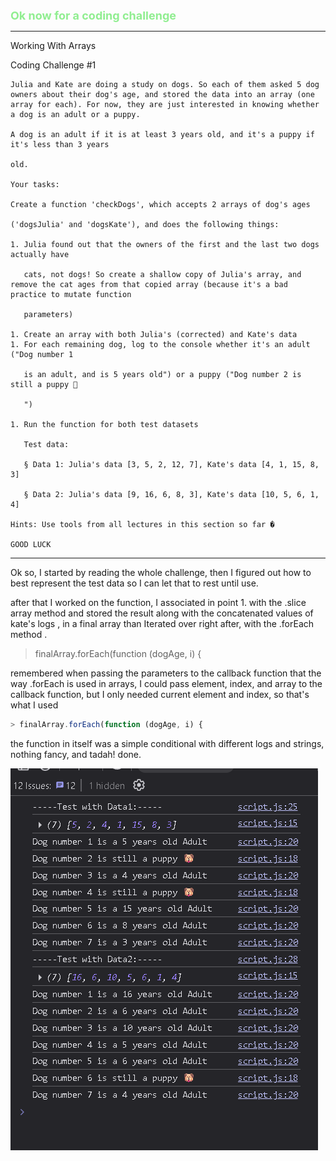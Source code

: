 <font color="lightgreen" size="4px"><b>
Ok now for a coding challenge
</b></font>

---

Working With Arrays

Coding Challenge #1

```
Julia and Kate are doing a study on dogs. So each of them asked 5 dog owners about their dog's age, and stored the data into an array (one array for each). For now, they are just interested in knowing whether a dog is an adult or a puppy.

A dog is an adult if it is at least 3 years old, and it's a puppy if it's less than 3 years

old.

Your tasks:

Create a function 'checkDogs', which accepts 2 arrays of dog's ages

('dogsJulia' and 'dogsKate'), and does the following things:

1. Julia found out that the owners of the first and the last two dogs actually have

   cats, not dogs! So create a shallow copy of Julia's array, and remove the cat ages from that copied array (because it's a bad practice to mutate function

   parameters)

1. Create an array with both Julia's (corrected) and Kate's data
1. For each remaining dog, log to the console whether it's an adult ("Dog number 1

   is an adult, and is 5 years old") or a puppy ("Dog number 2 is still a puppy 🐶

   ")

1. Run the function for both test datasets

   Test data:

   § Data 1: Julia's data [3, 5, 2, 12, 7], Kate's data [4, 1, 15, 8, 3]

   § Data 2: Julia's data [9, 16, 6, 8, 3], Kate's data [10, 5, 6, 1, 4]

Hints: Use tools from all lectures in this section so far �

GOOD LUCK
```

---

Ok so, I started by reading the whole challenge, then I figured out how to best represent the test data so I can let that to rest until use.

after that I worked on the function, I associated in point 1. with the .slice array method and stored the result along with the concatenated values of kate's logs , in a final array than Iterated over right after, with the .forEach method .

> finalArray.forEach(function (dogAge, i) {

remembered when passing the parameters to the callback function that the way .forEach is used in arrays, I could pass element, index, and array to the callback function, but I only needed current element and index, so that's what I used

```javascript
> finalArray.forEach(function (dogAge, i) {
```

the function in itself was a simple conditional with different logs and strings, nothing fancy, and tadah! done.

![alt text](image-2.png)
